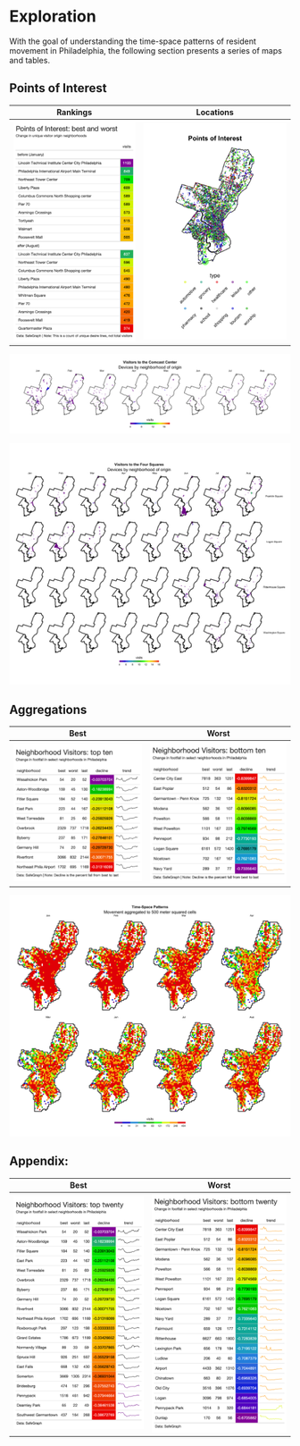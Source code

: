 Exploration
===========

With the goal of understanding the time-space patterns of resident
movement in Philadelphia, the following section presents a series of
maps and tables.

Points of Interest
------------------

<table>
<thead>
<tr class="header">
<th style="text-align: center;">Rankings</th>
<th style="text-align: center;">Locations</th>
</tr>
</thead>
<tbody>
<tr class="odd">
<td style="text-align: center;"><img src="https://raw.githubusercontent.com/asrenninger/philamonitor/master/viz/connections.png" /></td>
<td style="text-align: center;"><img src="https://raw.githubusercontent.com/asrenninger/philamonitor/master/viz/context.png" /></td>
</tr>
</tbody>
</table>

![](https://raw.githubusercontent.com/asrenninger/philamonitor/master/viz/comcast.png)

![](https://raw.githubusercontent.com/asrenninger/philamonitor/master/viz/parks.png)

Aggregations
------------

<table>
<thead>
<tr class="header">
<th style="text-align: center;">Best</th>
<th style="text-align: center;">Worst</th>
</tr>
</thead>
<tbody>
<tr class="odd">
<td style="text-align: center;"><img src="https://raw.githubusercontent.com/asrenninger/philamonitor/master/viz/top10.png" /></td>
<td style="text-align: center;"><img src="https://raw.githubusercontent.com/asrenninger/philamonitor/master/viz/bottom10.png" /></td>
</tr>
</tbody>
</table>

![](https://raw.githubusercontent.com/asrenninger/philamonitor/master/viz/grid.png)

Appendix:
---------

<table>
<thead>
<tr class="header">
<th style="text-align: center;">Best</th>
<th style="text-align: center;">Worst</th>
</tr>
</thead>
<tbody>
<tr class="odd">
<td style="text-align: center;"><img src="https://raw.githubusercontent.com/asrenninger/philamonitor/master/viz/top20.png" /></td>
<td style="text-align: center;"><img src="https://raw.githubusercontent.com/asrenninger/philamonitor/master/viz/bottom20.png" /></td>
</tr>
</tbody>
</table>
